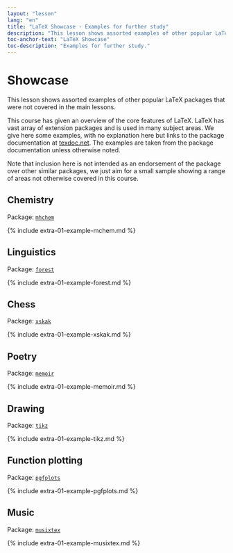 ```yaml
---
layout: "lesson"
lang: "en"
title: "LaTeX Showcase - Examples for further study"
description: "This lesson shows assorted examples of other popular LaTeX packages that were not covered in the main lessons."
toc-anchor-text: "LaTeX Showcase"
toc-description: "Examples for further study."
---
```


# Showcase

<span
  class="summary">This lesson shows assorted examples of other popular LaTeX packages that were not covered in the main lessons.</span>

This course has given an overview of the core features of LaTeX.
LaTeX has vast array of extension packages and is used in many subject
areas.  We give here some examples, with no explanation here but links
to the package documentation at [texdoc.net](https://texdoc.net).
The examples are taken from the package documentation unless otherwise noted.

<p
  class="hint">Note that inclusion here is not intended as an endorsement of the package over other similar packages, we just aim for a small sample showing a range of areas not otherwise covered in this course.</p>

## Chemistry

Package: [`mhchem`](https://texdoc.net/pkg/mhchem)

{% include extra-01-example-mchem.md %}

## Linguistics

Package: [`forest`](https://texdoc.net/pkg/forest)

{% include extra-01-example-forest.md %}

## Chess

<!-- not 2017 -->
Package: [`xskak`](https://texdoc.net/pkg/xskak)

{% include extra-01-example-xskak.md %}


## Poetry

Package: [`memoir`](https://texdoc.net/pkg/memoir)

{% include extra-01-example-memoir.md %}


## Drawing
<!-- not 2017 -->
Package: [`tikz`](https://texdoc.net/pkg/tikz)

<!-- {% raw %} -->
{% include extra-01-example-tikz.md %}
<!-- {% endraw %} -->

## Function plotting

Package: [`pgfplots`](https://texdoc.net/pkg/plots)

<!-- {% raw %} -->
{% include extra-01-example-pgfplots.md %}
<!-- {% endraw %} -->

## Music

Package: [`musixtex`](https://texdoc.net/pkg/musixtex)


<!-- {% raw %} -->
{% include extra-01-example-musixtex.md %}
<!-- {% endraw %} -->
